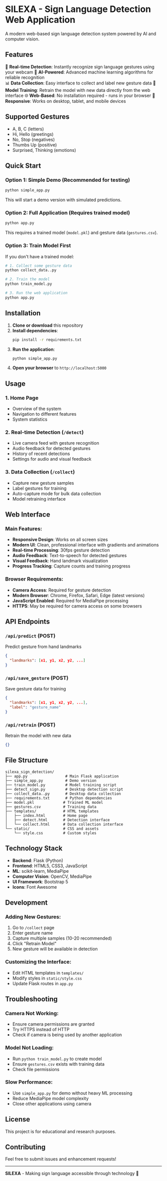# SILEXA - Sign Language Detection Web Application

A modern web-based sign language detection system powered by AI and computer vision.

## Features

🎥 **Real-time Detection**: Instantly recognize sign language gestures using your webcam
🧠 **AI-Powered**: Advanced machine learning algorithms for reliable recognition  
📊 **Data Collection**: Easy interface to collect and label new gesture data
🔄 **Model Training**: Retrain the model with new data directly from the web interface
🌐 **Web-Based**: No installation required - runs in your browser
📱 **Responsive**: Works on desktop, tablet, and mobile devices

## Supported Gestures

- A, B, C (letters)
- Hi, Hello (greetings)
- No, Stop (negatives)
- Thumbs Up (positive)
- Surprised, Thinking (emotions)

## Quick Start

### Option 1: Simple Demo (Recommended for testing)

```bash
python simple_app.py
```

This will start a demo version with simulated predictions.

### Option 2: Full Application (Requires trained model)

```bash
python app.py
```

This requires a trained model (`model.pkl`) and gesture data (`gestures.csv`).

### Option 3: Train Model First

If you don't have a trained model:

```bash
# 1. Collect some gesture data
python collect_data..py

# 2. Train the model
python train_model.py

# 3. Run the web application
python app.py
```

## Installation

1. **Clone or download** this repository
2. **Install dependencies**:
   ```bash
   pip install -r requirements.txt
   ```
3. **Run the application**:
   ```bash
   python simple_app.py
   ```
4. **Open your browser** to `http://localhost:5000`

## Usage

### 1. Home Page
- Overview of the system
- Navigation to different features
- System statistics

### 2. Real-time Detection (`/detect`)
- Live camera feed with gesture recognition
- Audio feedback for detected gestures
- History of recent detections
- Settings for audio and visual feedback

### 3. Data Collection (`/collect`)
- Capture new gesture samples
- Label gestures for training
- Auto-capture mode for bulk data collection
- Model retraining interface

## Web Interface

### Main Features:
- **Responsive Design**: Works on all screen sizes
- **Modern UI**: Clean, professional interface with gradients and animations
- **Real-time Processing**: 30fps gesture detection
- **Audio Feedback**: Text-to-speech for detected gestures
- **Visual Feedback**: Hand landmark visualization
- **Progress Tracking**: Capture counts and training progress

### Browser Requirements:
- **Camera Access**: Required for gesture detection
- **Modern Browser**: Chrome, Firefox, Safari, Edge (latest versions)
- **JavaScript Enabled**: Required for MediaPipe processing
- **HTTPS**: May be required for camera access on some browsers

## API Endpoints

### `/api/predict` (POST)
Predict gesture from hand landmarks
```json
{
  "landmarks": [x1, y1, x2, y2, ...]
}
```

### `/api/save_gesture` (POST)
Save gesture data for training
```json
{
  "landmarks": [x1, y1, x2, y2, ...],
  "label": "gesture_name"
}
```

### `/api/retrain` (POST)
Retrain the model with new data
```json
{}
```

## File Structure

```
silexa_sign_detection/
├── app.py                 # Main Flask application
├── simple_app.py          # Demo version
├── train_model.py         # Model training script
├── detect_sign.py         # Desktop detection script
├── collect_data..py       # Desktop data collection
├── requirements.txt       # Python dependencies
├── model.pkl             # Trained ML model
├── gestures.csv          # Training data
├── templates/            # HTML templates
│   ├── index.html        # Home page
│   ├── detect.html       # Detection interface
│   └── collect.html      # Data collection interface
└── static/               # CSS and assets
    └── style.css         # Custom styles
```

## Technology Stack

- **Backend**: Flask (Python)
- **Frontend**: HTML5, CSS3, JavaScript
- **ML**: scikit-learn, MediaPipe
- **Computer Vision**: OpenCV, MediaPipe
- **UI Framework**: Bootstrap 5
- **Icons**: Font Awesome

## Development

### Adding New Gestures:
1. Go to `/collect` page
2. Enter gesture name
3. Capture multiple samples (10-20 recommended)
4. Click "Retrain Model"
5. New gesture will be available in detection

### Customizing the Interface:
- Edit HTML templates in `templates/`
- Modify styles in `static/style.css`
- Update Flask routes in `app.py`

## Troubleshooting

### Camera Not Working:
- Ensure camera permissions are granted
- Try HTTPS instead of HTTP
- Check if camera is being used by another application

### Model Not Loading:
- Run `python train_model.py` to create model
- Ensure `gestures.csv` exists with training data
- Check file permissions

### Slow Performance:
- Use `simple_app.py` for demo without heavy ML processing
- Reduce MediaPipe model complexity
- Close other applications using camera

## License

This project is for educational and research purposes.

## Contributing

Feel free to submit issues and enhancement requests!

---

**SILEXA** - Making sign language accessible through technology 🤟
